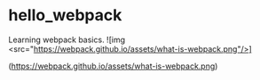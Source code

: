 # hello_webpack
Learning webpack basics.
![img <src="https://webpack.github.io/assets/what-is-webpack.png"/>]

(https://webpack.github.io/assets/what-is-webpack.png)
